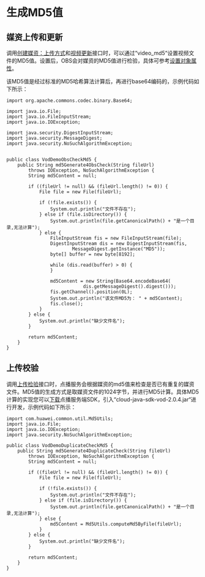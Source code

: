 # 生成MD5值<a name="vod_04_0212"></a>

## 媒资上传和更新<a name="section1556644615814"></a>

调用[创建媒资：上传方式](创建媒资-上传方式.md)和[视频更新](视频更新.md)接口时，可以通过“video\_md5“设置视频文件的MD5值。设置后，OBS会对媒资的MD5值进行检验，具体可参考[设置对象属性](https://support.huaweicloud.com/sdk-ios-devg-obs/obs_27_0405.html)。

该MD5值是经过标准的MD5哈希算法计算后，再进行base64编码的，示例代码如下所示：

```
import org.apache.commons.codec.binary.Base64;

import java.io.File;
import java.io.FileInputStream;
import java.io.IOException;

import java.security.DigestInputStream;
import java.security.MessageDigest;
import java.security.NoSuchAlgorithmException;


public class VodDemoObsCheckMd5 {
    public String md5Generate4ObsCheck(String fileUrl)
        throws IOException, NoSuchAlgorithmException {
        String md5Content = null;

        if ((fileUrl != null) && (fileUrl.length() != 0)) {
            File file = new File(fileUrl);

            if (!file.exists()) {
                System.out.println("文件不存在");
            } else if (file.isDirectory()) {
                System.out.println(file.getCanonicalPath() + "是一个目录,无法计算");
            } else {
                FileInputStream fis = new FileInputStream(file);
                DigestInputStream dis = new DigestInputStream(fis,
                        MessageDigest.getInstance("MD5"));
                byte[] buffer = new byte[8192];

                while (dis.read(buffer) > 0) {
                }

                md5Content = new String(Base64.encodeBase64(
                            dis.getMessageDigest().digest()));
                fis.getChannel().position(0L);
                System.out.println("该文件MD5为： " + md5Content);
                fis.close();
            }
        } else {
            System.out.println("缺少文件名");
        }

        return md5Content;
    }
}

```

## 上传校验<a name="section575102165412"></a>

调用[上传检验](上传检验.md)接口时，点播服务会根据媒资的md5值来检查是否已有重复的媒资文件。MD5值的生成方式是取媒资文件的1024字节，并进行MD5计算。具体MD5计算的实现您可以[下载](https://support.huaweicloud.com/ssdk-vod/vod_05_0074.html)点播服务端SDK，引入“cloud-java-sdk-vod-2.0.4.jar“进行开发，示例代码如下所示：

```
import com.huawei.common.util.Md5Utils;
import java.io.File;
import java.io.IOException;
import java.security.NoSuchAlgorithmException;

public class VodDemoDuplicateCheckMd5 {
    public String md5Generate4DuplicateCheck(String fileUrl)
        throws IOException, NoSuchAlgorithmException {
        String md5Content = null;

        if ((fileUrl != null) && (fileUrl.length() != 0)) {
            File file = new File(fileUrl);

            if (!file.exists()) {
                System.out.println("文件不存在");
            } else if (file.isDirectory()) {
                System.out.println(file.getCanonicalPath() + "是一个目录,无法计算");
            } else {
                md5Content = Md5Utils.computeMd5ByFile(fileUrl);
            }
        } else {
            System.out.println("缺少文件名");
        }

        return md5Content;
    }
}
```

